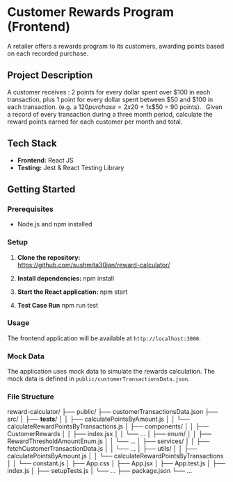 # Customer Rewards Program (Frontend)

A retailer offers a rewards program to its customers, awarding points based on each recorded purchase.  

## Project Description

A customer receives : 2 points for every dollar spent over $100 in each transaction, plus 1 point for every dollar spent between $50 and $100 in each transaction. 
(e.g. a $120 purchase = 2x$20 + 1x$50 = 90 points). 
  
Given a record of every transaction during a three month period, calculate the reward points earned for each customer per month and total. 


## Tech Stack

- **Frontend:** React JS
- **Testing:** Jest & React Testing Library

## Getting Started

### Prerequisites

- Node.js and npm installed

### Setup

1. **Clone the repository:**    
https://github.com/sushmita30jan/reward-calculator/

2. **Install dependencies:**
   npm install

3. **Start the React application:**
   npm start

4. **Test Case Run**
    npm run test

### Usage

The frontend application will be available at `http://localhost:3000`.

### Mock Data

The application uses mock data to simulate the rewards calculation. The mock data is defined in `public/customerTransactionsData.json`.

### File Structure

reward-calculator/
├── public/
    ├── customerTransactionsData.json
├── src/
│   ├── __tests__/
│   │   ├── calculatePointsByAmount.js
│   │   └── calculateRewardPointsByTransactions.js
│   ├── components/
│   │   ├── CustomerRewards
│   │       ├── index.jsx
│   │   └── ...
│   ├── enum/
│   │   ├── RewardThresholdAmountEnum.js
│   │   └── ...
│   ├── services/
│   │   ├── fetchCustomerTransactionData.js
│   │   └── ...
│   ├── utils/
│   │   ├── calculatePointsByAmount.js
│   │   └── calculateRewardPointsByTransactions
│   │   └── constant.js
│   ├── App.css
│   ├── App.jsx
│   ├── App.test.js
│   ├── index.js
│   ├── setupTests.js
│   └── ...
├── package.json
└── ...
```